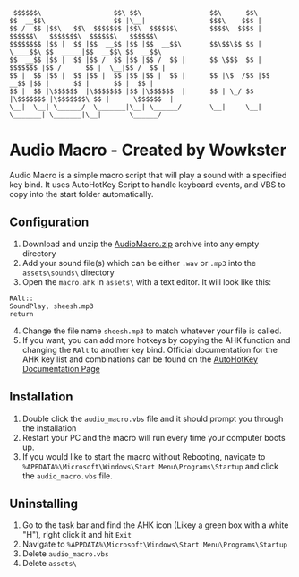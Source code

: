
	 $$$$$$\                  $$\ $$\                 $$\      $$\                                         
	$$  __$$\                 $$ |\__|                $$$\    $$$ |                                        
	$$ /  $$ |$$\   $$\  $$$$$$$ |$$\  $$$$$$\        $$$$\  $$$$ | $$$$$$\   $$$$$$$\  $$$$$$\   $$$$$$\  
	$$$$$$$$ |$$ |  $$ |$$  __$$ |$$ |$$  __$$\       $$\$$\$$ $$ | \____$$\ $$  _____|$$  __$$\ $$  __$$\ 
	$$  __$$ |$$ |  $$ |$$ /  $$ |$$ |$$ /  $$ |      $$ \$$$  $$ | $$$$$$$ |$$ /      $$ |  \__|$$ /  $$ |
	$$ |  $$ |$$ |  $$ |$$ |  $$ |$$ |$$ |  $$ |      $$ |\$  /$$ |$$  __$$ |$$ |      $$ |      $$ |  $$ |
	$$ |  $$ |\$$$$$$  |\$$$$$$$ |$$ |\$$$$$$  |      $$ | \_/ $$ |\$$$$$$$ |\$$$$$$$\ $$ |      \$$$$$$  |
	\__|  \__| \______/  \_______|\__| \______/       \__|     \__| \_______| \_______|\__|       \______/ 
																										   													
# Audio Macro - Created by Wowkster
Audio Macro is a simple macro script that will play a sound with a specified key bind. It uses AutoHotKey Script to handle keyboard events, and VBS to copy into the start folder automatically.

## Configuration

1. Download and unzip the [AudioMacro.zip](https://github.com/wowkster/AudioMacro/releases/tag/1.0.0 "Download Latest Release") archive into any empty directory
2. Add your sound file(s) which can be either `.wav` or `.mp3` into the `assets\sounds\` directory
3. Open the `macro.ahk` in `assets\` with a text editor. It will look like this:
```ahk
RAlt::
SoundPlay, sheesh.mp3
return
```
4. Change the file name `sheesh.mp3` to match whatever your file is called.
5. If you want, you can add more hotkeys by copying the AHK function and changing the `RAlt` to another key bind. Official documentation for the AHK key list and combinations can be found on the <a target="_blank" href="https://www.autohotkey.com/docs/KeyList.htm">AutoHotKey Documentation Page</a>

## Installation
1. Double click the `audio_macro.vbs` file and it should prompt you through the installation
2. Restart your PC and the macro will run every time your computer boots up.
3. If you would like to start the macro without Rebooting, navigate to `%APPDATA%\Microsoft\Windows\Start Menu\Programs\Startup` and click the `audio_macro.vbs` file.

## Uninstalling
1. Go to the task bar and find the AHK icon (Likey a green box with a white "H"), right click it and hit `Exit`
2. Navigate to `%APPDATA%\Microsoft\Windows\Start Menu\Programs\Startup`
3. Delete `audio_macro.vbs`
4. Delete `assets\`
